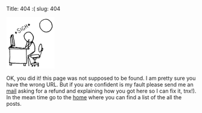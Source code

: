Title: 404 :(
slug: 404

<img src="/static/images/waiting.png" class='left'>

OK, you did it! this page was not supposed to be found. I am pretty sure you have the wrong URL. But if you are confident is my fault please send me an <a href="mailto:df.rodriguez143@gmail.com" class="ss-icon" title="email me">mail</a> asking for a refund and explaining how you got here so I can fix it, tnx!). 
In the mean time go to the <a href="/" class="ss-icon" title="home">home</a> where you can find a list of the all the posts.


